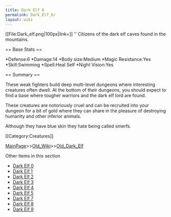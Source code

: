 ```yaml
---
title: Dark Elf 6
permalink: Dark_Elf_6/
layout: wiki
---
```

[[File:Dark_elf.png|100px|link=]] '' Citizens of the dark elf caves found in the mountains.

== Base Stats ==

*Defense:6
*Damage:14
*Body size:Medium
*Magic Resistance:Yes
*Skill:Swimming
*Spell:Heal Self
*Night Vision:Yes

== Summary ==

These weak fighters build deep multi-level dungeons where interesting creatures often dwell. At the bottom of their dungeons, you should expect to find a base where tougher warriors and the dark elf lord are found.

These creatures are notoriously cruel and can be recruited into your dungeon for a bit of gold where they can share in the pleasure of destroying humanity and other inferior animals.

Although they have blue skin they hate being called smerfs.

[[Category:Creatures]]

[MainPage](/keeperrl_wiki/ "wikilink")>>[Old_Wiki](/keeperrl_wiki/Old_Wiki "wikilink")>>[Old_Dark_Elf](/keeperrl_wiki/Old_Dark_Elf "wikilink")

Other items in this section
-    [Dark Elf 0](/keeperrl_wiki/Dark_Elf_0 "wikilink")
-    [Dark Elf 1](/keeperrl_wiki/Dark_Elf_1 "wikilink")
-    [Dark Elf 2](/keeperrl_wiki/Dark_Elf_2 "wikilink")
-    [Dark Elf 3](/keeperrl_wiki/Dark_Elf_3 "wikilink")
-    [Dark Elf 4](/keeperrl_wiki/Dark_Elf_4 "wikilink")
-    [Dark Elf 5](/keeperrl_wiki/Dark_Elf_5 "wikilink")
-    [Dark Elf 7](/keeperrl_wiki/Dark_Elf_7 "wikilink")
-    [Dark Elf 8](/keeperrl_wiki/Dark_Elf_8 "wikilink")
-    [Dark Elf 9](/keeperrl_wiki/Dark_Elf_9 "wikilink")
